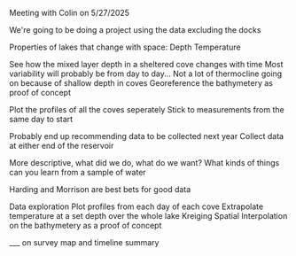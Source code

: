Meeting with Colin on 5/27/2025

  We're going to be doing a project using the data excluding the docks
  
  Properties of lakes that change with space:
    Depth
    Temperature
  
  See how the mixed layer depth in a sheltered cove changes with time
  Most variability will probably be from day to day...
  Not a lot of thermocline going on because of shallow depth in coves
  Georeference the bathymetery as proof of concept
  
  Plot the profiles of all the coves seperately
  Stick to measurements from the same day to start
  
  Probably end up recommending data to be collected next year
    Collect data at either end of the reservoir
  
  More descriptive, what did we do, what do we want?
    What kinds of things can you learn from a sample of water

  Harding and Morrison are best bets for good data

  Data exploration
    Plot profiles from each day of each cove
    Extrapolate temperature at a set depth over the whole lake
    Kreiging Spatial Interpolation on the bathymetery as a proof of concept
    
  ___ on survey map and timeline summary
